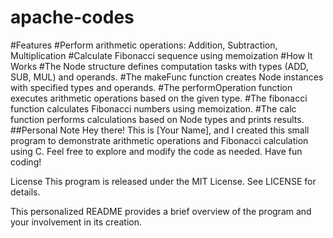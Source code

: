 # apache-codes
#Features
#Perform arithmetic operations: Addition, Subtraction, Multiplication
#Calculate Fibonacci sequence using memoization
#How It Works
#The Node structure defines computation tasks with types (ADD, SUB, MUL) and operands.
#The makeFunc function creates Node instances with specified types and operands.
#The performOperation function executes arithmetic operations based on the given type.
#The fibonacci function calculates Fibonacci numbers using memoization.
#The calc function performs calculations based on Node types and prints results.
##Personal Note
Hey there! This is [Your Name], and I created this small program to demonstrate arithmetic operations and Fibonacci calculation using C.
Feel free to explore and modify the code as needed. Have fun coding!

License
This program is released under the MIT License. See LICENSE for details.

This personalized README provides a brief overview of the program and your involvement in its creation.





